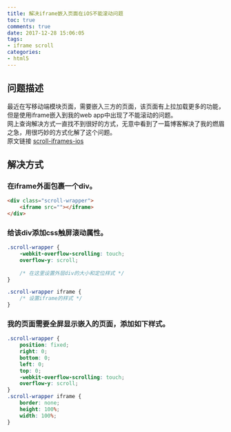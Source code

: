 ```yaml
---
title: 解决iframe嵌入页面在iOS不能滚动问题
toc: true
comments: true
date: 2017-12-28 15:06:05
tags: 
- iframe scroll
categories:
- html5
---
```

## 问题描述
最近在写移动端模块页面，需要嵌入三方的页面，该页面有上拉加载更多的功能，但是使用iframe嵌入到我的web app中出现了不能滚动的问题。    
网上查询解决方式一直找不到很好的方式，无意中看到了一篇博客解决了我的燃眉之急，用很巧妙的方式化解了这个问题。    
原文链接 [scroll-iframes-ios](https://davidwalsh.name/scroll-iframes-ios)

## 解决方式
### 在iframe外面包裹一个div。
```html
<div class="scroll-wrapper">
	<iframe src=""></iframe>
</div>
```
### 给该div添加css触屏滚动属性。
```css
.scroll-wrapper {
	-webkit-overflow-scrolling: touch;
  	overflow-y: scroll;
    
	/* 在这里设置外层div的大小和定位样式 */
}

.scroll-wrapper iframe {
	/* 设置iframe的样式 */
}
```
### 我的页面需要全屏显示嵌入的页面，添加如下样式。
```css
.scroll-wrapper {
    position: fixed;
    right: 0;
    bottom: 0;
    left: 0;
    top: 0;
    -webkit-overflow-scrolling: touch;
    overflow-y: scroll;
}
.scroll-wrapper iframe {
    border: none;
    height: 100%;
    width: 100%;
}
```
